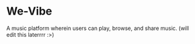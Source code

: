 # We-Vibe

A music platform wherein users can play, browse, and share music. 
(will edit this laterrrr :>)
